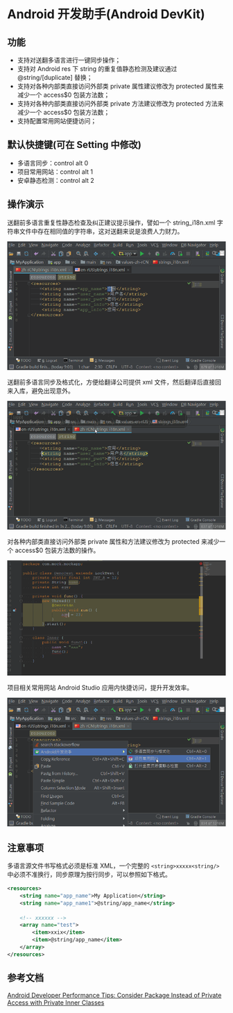 # Android 开发助手(Android DevKit)

## 功能

- 支持对送翻多语言进行一键同步操作；
- 支持对 Android res 下 string 的重复值静态检测及建议通过 @string/[duplicate] 替换；
- 支持对各种内部类直接访问外部类 private 属性建议修改为 protected 属性来减少一个 access$0 包装方法数；
- 支持对各种内部类直接访问外部类 private 方法建议修改为 protected 方法来减少一个 access$0 包装方法数；
- 支持配置常用网站便捷访问；

## 默认快捷键(可在 Setting 中修改) 

- 多语言同步：control alt 0
- 项目常用网站：control alt 1
- 安卓静态检测：control alt 2

## 操作演示

送翻前多语言重复性静态检查及纠正建议提示操作，譬如一个 string_i18n.xml 字符串文件中存在相同值的字符串，这对送翻来说是浪费人力财力。

<div><img src=".images/res-repeat-inspection.gif"></div>

送翻前多语言同步及格式化，方便给翻译公司提供 xml 文件，然后翻译后直接回来入库，避免出现意外。

<div><img src=".images/res-i18n-pre-trans-format.gif"></div>

对各种内部类直接访问外部类 private 属性和方法建议修改为 protected 来减少一个 access$0 包装方法数的操作。

<div><img src=".images/innerclass-use.gif"></div>

项目相关常用网站 Android Studio 应用内快捷访问，提升开发效率。

<div><img src=".images/fast-net-work.gif"></div>

## 注意事项

多语言源文件书写格式必须是标准 XML，一个完整的 `<string>xxxxx<string/>` 中必须不准换行，同步原理为按行同步，可以参照如下格式。

```xml
<resources>
    <string name="app_name">My Application</string>
    <string name="app_name1">@string/app_name</string>
    
    <!-- xxxxxx -->
    <array name="test">
        <item>xxix</item>
        <item>@string/app_name</item>
    </array>
</resources>
```

## 参考文档

[Android Developer Performance Tips: Consider Package Instead of Private Access with Private Inner Classes](https://developer.android.google.cn/training/articles/perf-tips.html#PackageInner)